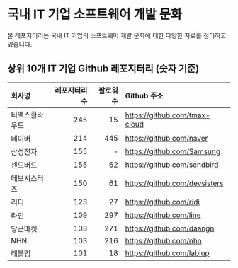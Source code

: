 # 국내 IT 기업 소프트웨어 개발 문화
본 레포지터리는 국내 IT 기업의 소프트웨어 개발 문화에 대한 다양한 자료를 정리하고 있습니다. 

## 상위 10개 IT 기업 Github 레포지터리 (숫자 기준)

| **회사명** | **레포지터리 수** | **팔로워 수** | **Github 주소** |
|:---|---:|---:|:---|
| 티맥스클라우드 | 245 | 15 | https://github.com/tmax-cloud |
| 네이버 | 214 | 445 | https://github.com/naver |
| 삼성전자 | 155 | - | https://github.com/Samsung |
| 센드버드 | 155 | 62 | https://github.com/sendbird |
| 데브시스터즈 | 150 | 61 | https://github.com/devsisters |
| 리디 | 123 | 27 | https://github.com/ridi |
| 라인 | 109 | 297 | https://github.com/line |
| 당근마켓 | 103 | 271 | https://github.com/daangn |
| NHN | 103 | 216 | https://github.com/nhn |
| 래블업 | 101 | 18 | https://github.com/lablup |
